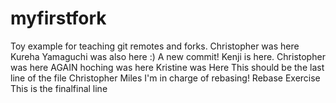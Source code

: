 # myfirstfork
Toy example for teaching git remotes and forks. 
Christopher was here
Kureha Yamaguchi was also here :)
A new commit!
Kenji is here.
Christopher was here AGAIN
hoching was here
Kristine was Here
This should be the last line of the file
Christopher
Miles
I'm in charge of rebasing!
Rebase Exercise
This is the finalfinal line
